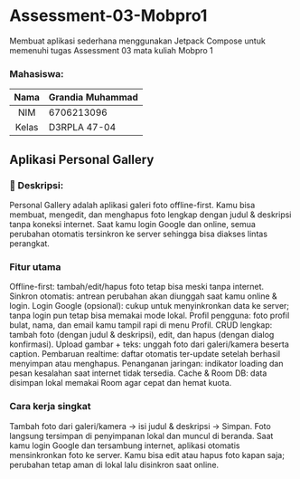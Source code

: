 # Assessment-03-Mobpro1

Membuat aplikasi sederhana menggunakan Jetpack Compose untuk memenuhi tugas Assessment 03 mata kuliah Mobpro 1

### Mahasiswa:
| Nama  | Grandia Muhammad |
|:-----:|------------------|
|  NIM  | 6706213096       |
| Kelas | D3RPLA 47-04     |

## Aplikasi Personal Gallery

### :page_facing_up: Deskripsi:
<p>
Personal Gallery adalah aplikasi galeri foto offline-first. Kamu bisa membuat, mengedit, dan menghapus foto lengkap dengan judul & deskripsi tanpa koneksi internet. Saat kamu login Google dan online, semua perubahan otomatis tersinkron ke server sehingga bisa diakses lintas perangkat.
</p>

### Fitur utama
<p>
Offline-first: tambah/edit/hapus foto tetap bisa meski tanpa internet. Sinkron otomatis: antrean perubahan akan diunggah saat kamu online & login.
Login Google (opsional): cukup untuk menyinkronkan data ke server; tanpa login pun tetap bisa memakai mode lokal.
Profil pengguna: foto profil bulat, nama, dan email kamu tampil rapi di menu Profil.
CRUD lengkap: tambah foto (dengan judul & deskripsi), edit, dan hapus (dengan dialog konfirmasi).
Upload gambar + teks: unggah foto dari galeri/kamera beserta caption.
Pembaruan realtime: daftar otomatis ter-update setelah berhasil menyimpan atau menghapus.
Penanganan jaringan: indikator loading dan pesan kesalahan saat internet tidak tersedia.
Cache & Room DB: data disimpan lokal memakai Room agar cepat dan hemat kuota.
</p>

### Cara kerja singkat
<p>
Tambah foto dari galeri/kamera → isi judul & deskripsi → Simpan.
Foto langsung tersimpan di penyimpanan lokal dan muncul di beranda.
Saat kamu login Google dan tersambung internet, aplikasi otomatis mensinkronkan foto ke server.
Kamu bisa edit atau hapus foto kapan saja; perubahan tetap aman di lokal lalu disinkron saat online.
</p>